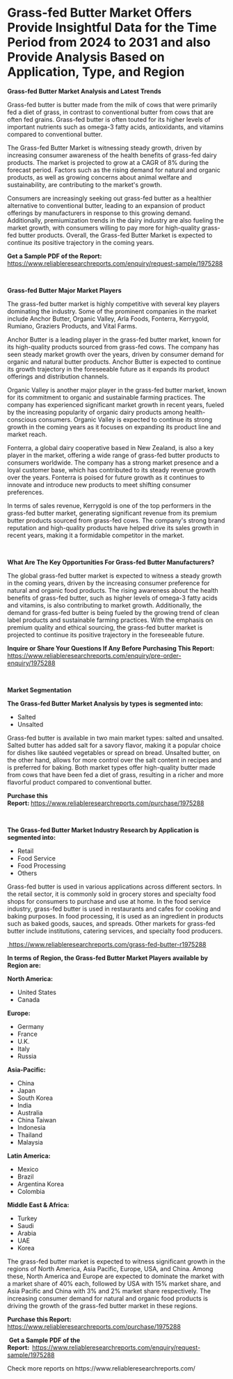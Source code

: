 <p><h1>Grass-fed Butter Market Offers Provide Insightful Data for the Time Period from 2024 to 2031 and also Provide Analysis Based on Application, Type, and Region</h1></p><p><strong>Grass-fed Butter Market Analysis and Latest Trends</strong></p>
<p><p>Grass-fed butter is butter made from the milk of cows that were primarily fed a diet of grass, in contrast to conventional butter from cows that are often fed grains. Grass-fed butter is often touted for its higher levels of important nutrients such as omega-3 fatty acids, antioxidants, and vitamins compared to conventional butter.</p><p>The Grass-fed Butter Market is witnessing steady growth, driven by increasing consumer awareness of the health benefits of grass-fed dairy products. The market is projected to grow at a CAGR of 8% during the forecast period. Factors such as the rising demand for natural and organic products, as well as growing concerns about animal welfare and sustainability, are contributing to the market's growth.</p><p>Consumers are increasingly seeking out grass-fed butter as a healthier alternative to conventional butter, leading to an expansion of product offerings by manufacturers in response to this growing demand. Additionally, premiumization trends in the dairy industry are also fueling the market growth, with consumers willing to pay more for high-quality grass-fed butter products. Overall, the Grass-fed Butter Market is expected to continue its positive trajectory in the coming years.</p></p>
<p><strong>Get a Sample PDF of the Report:&nbsp;</strong> <a href="https://www.reliableresearchreports.com/enquiry/request-sample/1975288">https://www.reliableresearchreports.com/enquiry/request-sample/1975288</a></p>
<p>&nbsp;</p>
<p><strong>Grass-fed Butter Major Market Players</strong></p>
<p><p>The grass-fed butter market is highly competitive with several key players dominating the industry. Some of the prominent companies in the market include Anchor Butter, Organic Valley, Arla Foods, Fonterra, Kerrygold, Rumiano, Graziers Products, and Vital Farms.</p><p>Anchor Butter is a leading player in the grass-fed butter market, known for its high-quality products sourced from grass-fed cows. The company has seen steady market growth over the years, driven by consumer demand for organic and natural butter products. Anchor Butter is expected to continue its growth trajectory in the foreseeable future as it expands its product offerings and distribution channels.</p><p>Organic Valley is another major player in the grass-fed butter market, known for its commitment to organic and sustainable farming practices. The company has experienced significant market growth in recent years, fueled by the increasing popularity of organic dairy products among health-conscious consumers. Organic Valley is expected to continue its strong growth in the coming years as it focuses on expanding its product line and market reach.</p><p>Fonterra, a global dairy cooperative based in New Zealand, is also a key player in the market, offering a wide range of grass-fed butter products to consumers worldwide. The company has a strong market presence and a loyal customer base, which has contributed to its steady revenue growth over the years. Fonterra is poised for future growth as it continues to innovate and introduce new products to meet shifting consumer preferences.</p><p>In terms of sales revenue, Kerrygold is one of the top performers in the grass-fed butter market, generating significant revenue from its premium butter products sourced from grass-fed cows. The company's strong brand reputation and high-quality products have helped drive its sales growth in recent years, making it a formidable competitor in the market.</p></p>
<p>&nbsp;</p>
<p><strong>What Are The Key Opportunities For Grass-fed Butter Manufacturers?</strong></p>
<p><p>The global grass-fed butter market is expected to witness a steady growth in the coming years, driven by the increasing consumer preference for natural and organic food products. The rising awareness about the health benefits of grass-fed butter, such as higher levels of omega-3 fatty acids and vitamins, is also contributing to market growth. Additionally, the demand for grass-fed butter is being fueled by the growing trend of clean label products and sustainable farming practices. With the emphasis on premium quality and ethical sourcing, the grass-fed butter market is projected to continue its positive trajectory in the foreseeable future.</p></p>
<p><strong>Inquire or Share Your Questions If Any Before Purchasing This Report:</strong> <a href="https://www.reliableresearchreports.com/enquiry/pre-order-enquiry/1975288">https://www.reliableresearchreports.com/enquiry/pre-order-enquiry/1975288</a></p>
<p>&nbsp;</p>
<p><strong>Market Segmentation</strong></p>
<p><strong>The Grass-fed Butter Market Analysis by types is segmented into:</strong></p>
<p><ul><li>Salted</li><li>Unsalted</li></ul></p>
<p><p>Grass-fed butter is available in two main market types: salted and unsalted. Salted butter has added salt for a savory flavor, making it a popular choice for dishes like sautéed vegetables or spread on bread. Unsalted butter, on the other hand, allows for more control over the salt content in recipes and is preferred for baking. Both market types offer high-quality butter made from cows that have been fed a diet of grass, resulting in a richer and more flavorful product compared to conventional butter.</p></p>
<p><strong>Purchase this Report:&nbsp;</strong><a href="https://www.reliableresearchreports.com/purchase/1975288">https://www.reliableresearchreports.com/purchase/1975288</a></p>
<p>&nbsp;</p>
<p><strong>The Grass-fed Butter Market Industry Research by Application is segmented into:</strong></p>
<p><ul><li>Retail</li><li>Food Service</li><li>Food Processing</li><li>Others</li></ul></p>
<p><p>Grass-fed butter is used in various applications across different sectors. In the retail sector, it is commonly sold in grocery stores and specialty food shops for consumers to purchase and use at home. In the food service industry, grass-fed butter is used in restaurants and cafes for cooking and baking purposes. In food processing, it is used as an ingredient in products such as baked goods, sauces, and spreads. Other markets for grass-fed butter include institutions, catering services, and specialty food producers.</p></p>
<p><a href="https://www.reliableresearchreports.com/grass-fed-butter-r1975288">&nbsp;https://www.reliableresearchreports.com/grass-fed-butter-r1975288</a></p>
<p><strong>In terms of Region, the Grass-fed Butter Market Players available by Region are:</strong></p>
<p>
    <p> <strong> North America: </strong>
        <ul>
            <li>United States</li>
            <li>Canada</li>
        </ul>
        </p> 
    <p> <strong> Europe: </strong>
        <ul>
            <li>Germany</li>
            <li>France</li>
            <li>U.K.</li>
            <li>Italy</li>
            <li>Russia</li>
        </ul>
        </p> 
    <p> <strong> Asia-Pacific: </strong>
        <ul>
            <li>China</li>
            <li>Japan</li>
            <li>South Korea</li>
            <li>India</li>
            <li>Australia</li>
            <li>China Taiwan</li>
            <li>Indonesia</li>
            <li>Thailand</li>
            <li>Malaysia</li>
        </ul>
        </p> 
    <p> <strong> Latin America: </strong>
        <ul>
            <li>Mexico</li>
            <li>Brazil</li>
            <li>Argentina Korea</li>
            <li>Colombia</li>
        </ul>
        </p> 
    <p> <strong> Middle East & Africa: </strong>
        <ul>
            <li>Turkey</li>
            <li>Saudi</li>
            <li>Arabia</li>
            <li>UAE</li>
            <li>Korea</li>
        </ul>
    </p>
    </p>
<p><p>The grass-fed butter market is expected to witness significant growth in the regions of North America, Asia Pacific, Europe, USA, and China. Among these, North America and Europe are expected to dominate the market with a market share of 40% each, followed by USA with 15% market share, and Asia Pacific and China with 3% and 2% market share respectively. The increasing consumer demand for natural and organic food products is driving the growth of the grass-fed butter market in these regions.</p></p>
<p><strong>Purchase this Report: </strong><a href="https://www.reliableresearchreports.com/purchase/1975288">https://www.reliableresearchreports.com/purchase/1975288</a></p>
<p>&nbsp;<strong>Get a Sample PDF of the Report:&nbsp;&nbsp;</strong><a href="https://www.reliableresearchreports.com/enquiry/request-sample/1975288">https://www.reliableresearchreports.com/enquiry/request-sample/1975288</a></p>
<p><strong></strong></p>
<p>Check more reports on https://www.reliableresearchreports.com/</p>